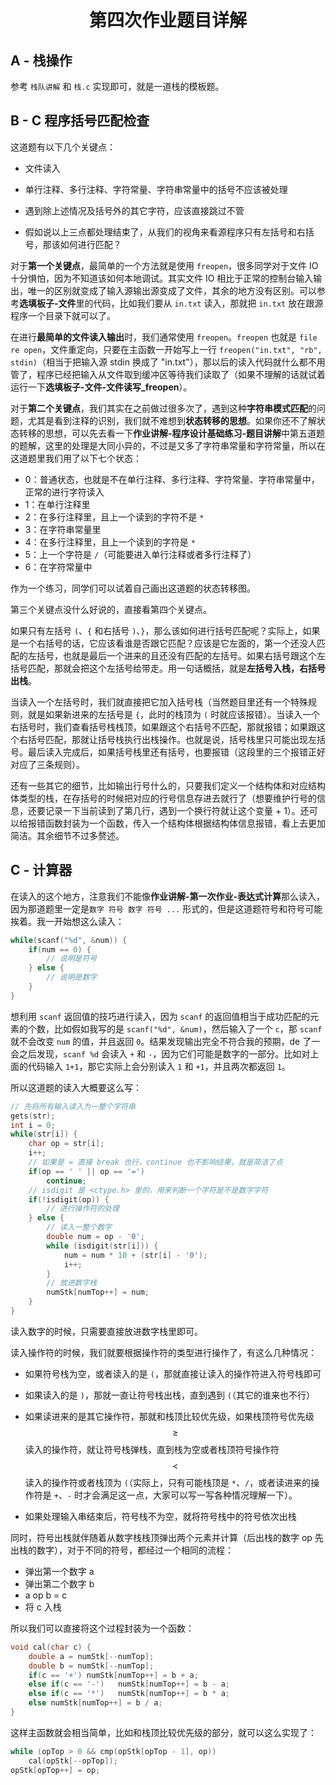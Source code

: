 <h1 style="text-align: center"> 第四次作业题目详解</h1>

## A - 栈操作

参考 `栈队讲解` 和 `栈.c` 实现即可，就是一道栈的模板题。



## B - C 程序括号匹配检查

这道题有以下几个关键点：

- 文件读入

- 单行注释、多行注释、字符常量、字符串常量中的括号不应该被处理
- 遇到除上述情况及括号外的其它字符，应该直接跳过不管
- 假如说以上三点都处理结束了，从我们的视角来看源程序只有左括号和右括号，那该如何进行匹配？

对于**第一个关键点**，最简单的一个方法就是使用 `freopen`，很多同学对于文件 IO 十分惧怕，因为不知道该如何本地调试。其实文件 IO 相比于正常的控制台输入输出，唯一的区别就变成了输入源输出源变成了文件，其余的地方没有区别。可以参考**选填板子-文件**里的代码，比如我们要从 `in.txt` 读入，那就把 `in.txt` 放在跟源程序一个目录下就可以了。

在进行**最简单的文件读入输出**时，我们通常使用 `freopen`。`freopen` 也就是 `file re open`，文件重定向，只要在主函数一开始写上一行 `freopen("in.txt", "rb", stdin)`（相当于把输入源 stdin 换成了 "in.txt"），那以后的读入代码就什么都不用管了，程序已经把输入从文件取到缓冲区等待我们读取了（如果不理解的话就试着运行一下**选填板子-文件-文件读写_freopen**）。

对于**第二个关键点**，我们其实在之前做过很多次了，遇到这种**字符串模式匹配**的问题，尤其是看到注释的识别，我们就不难想到**状态转移的思想**。如果你还不了解状态转移的思想，可以先去看一下**作业讲解-程序设计基础练习-题目讲解**中第五道题的题解，这里的处理是大同小异的，不过是又多了字符串常量和字符常量，所以在这道题里我们用了以下七个状态：

- 0：普通状态，也就是不在单行注释、多行注释、字符常量、字符串常量中，正常的进行字符读入
- 1：在单行注释里
- 2：在多行注释里，且上一个读到的字符不是 `*`
- 3：在字符串常量里
- 4：在多行注释里，且上一个读到的字符是 `*`
- 5：上一个字符是 `/`（可能要进入单行注释或者多行注释了）
- 6：在字符常量中

作为一个练习，同学们可以试着自己画出这道题的状态转移图。

第三个关键点没什么好说的，直接看第四个关键点。

如果只有左括号 `(`、`{` 和右括号 `)`、`}`，那么该如何进行括号匹配呢？实际上，如果是一个右括号的话，它应该看谁是否跟它匹配？应该是它左面的，第一个还没人匹配的左括号，也就是最后一个进来的且还没有匹配的左括号。如果右括号跟这个左括号匹配，那就会把这个左括号给带走。用一句话概括，就是**左括号入栈，右括号出栈**。

当读入一个左括号时，我们就直接把它加入括号栈（当然题目里还有一个特殊规则，就是如果新进来的左括号是 `{`，此时的栈顶为 `(` 时就应该报错）。当读入一个右括号时，我们查看括号栈栈顶，如果跟这个右括号不匹配，那就报错；如果跟这个右括号匹配，那就让括号栈执行出栈操作。也就是说，括号栈里只可能出现左括号。最后读入完成后，如果括号栈里还有括号，也要报错（这段里的三个报错正好对应了三条规则）。

还有一些其它的细节，比如输出行号什么的，只要我们定义一个结构体和对应结构体类型的栈，在存括号的时候把对应的行号信息存进去就行了（想要维护行号的信息，还要记录一下当前读到了第几行，遇到一个换行符就让这个变量 + 1）。还可以给报错函数封装为一个函数，传入一个结构体根据结构体信息报错，看上去更加简洁。其余细节不过多赘述。



## C - 计算器

在读入的这个地方，注意我们不能像**作业讲解-第一次作业-表达式计算**那么读入，因为那道题里一定是`数字 符号 数字 符号 ...` 形式的，但是这道题符号和符号可能挨着。我一开始想这么读入：

```c
while(scanf("%d", &num)) {
    if(num == 0) {
        // 说明是符号
    } else {
        // 说明是数字
    }
}
```

想利用 `scanf` 返回值的技巧进行读入，因为 `scanf` 的返回值相当于成功匹配的元素的个数，比如假如我写的是 `scanf("%d", &num)`，然后输入了一个 `c`，那 `scanf` 就不会改变 `num` 的值，并且返回 `0`。结果发现输出完全不符合我的预期，de 了一会之后发现，`scanf %d` 会读入 `+` 和 `-`，因为它们可能是数字的一部分。比如对上面的代码输入 `1+1`，那它实际上会分别读入 `1` 和 `+1`，并且两次都返回 `1`。

所以这道题的读入大概要这么写：

```c
// 先将所有输入读入为一整个字符串
gets(str);
int i = 0;
while(str[i]) {
    char op = str[i];
    i++;
    // 如果是 = 直接 break 也行，continue 也不影响结果，就是简洁了点
    if(op == ' ' || op == '=')
        continue;
    // isdigit 是 <ctype.h> 里的，用来判断一个字符是不是数字字符
    if(!isdigit(op)) {
        // 进行操作符的处理
    } else {
        // 读入一整个数字
        double num = op - '0';
        while (isdigit(str[i])) {
            num = num * 10 + (str[i] - '0');
            i++;
        }
        // 放进数字栈
        numStk[numTop++] = num;
    }
}
```

读入数字的时候，只需要直接放进数字栈里即可。

读入操作符的时候，我们就要根据操作符的类型进行操作了，有这么几种情况：

- 如果符号栈为空，或者读入的是 `(`，那就直接让读入的操作符进入符号栈即可
- 如果读入的是 `)`，那就一直让符号栈出栈，直到遇到 `(`（其它的谁来也不行）
- 如果读进来的是其它操作符，那就和栈顶比较优先级，如果栈顶符号优先级 $$\mathrm{\ge}$$ 读入的操作符，就让符号栈弹栈，直到栈为空或者栈顶符号操作符 $$\mathrm{\lt}$$ 读入的操作符或者栈顶为 `(`（实际上，只有可能栈顶是 `*`、`/`，或者读进来的操作符是 `+`、`-` 时才会满足这一点，大家可以写一写各种情况理解一下）。

- 如果处理输入串结束后，符号栈不为空，就将符号栈中的符号依次出栈

同时，符号出栈就伴随着从数字栈栈顶弹出两个元素并计算（后出栈的数字 op 先出栈的数字），对于不同的符号，都经过一个相同的流程：

- 弹出第一个数字 a
- 弹出第二个数字 b
- a op b = c
- 将 c 入栈

所以我们可以直接将这个过程封装为一个函数：

```c
void cal(char c) {
    double a = numStk[--numTop];
    double b = numStk[--numTop];
    if(c == '+') numStk[numTop++] = b + a;
    else if(c == '-')   numStk[numTop++] = b - a;
    else if(c == '*')   numStk[numTop++] = b * a;
    else numStk[numTop++] = b / a;
}
```

这样主函数就会相当简单，比如和栈顶比较优先级的部分，就可以这么实现了：

```c
while (opTop > 0 && cmp(opStk[opTop - 1], op)) 
    cal(opStk[--opTop]);
opStk[opTop++] = op;
```





